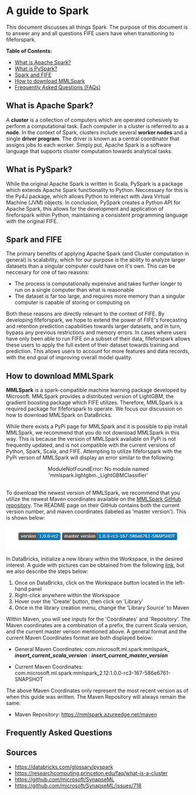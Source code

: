 # A guide to Spark

This document discusses all things Spark. The purpose of this document is to answer any and all questions FIFE users have when transitioning to fifeforspark.



**Table of Contents:**  
* [What is Apache Spark?](#what-is-apache-spark)  
* [What is PySpark?](#what-is-pyspark)  
* [Spark and FIFE](#spark-and-fife)   
* [How to download MMLSpark](#how-to-download-mmlspark) 
* [Frequently Asked Questions (FAQs)](#frequently-asked-questions)  


## What is Apache Spark?
A **cluster** is a collection of computers which are operated cohesively to perform a computational task. Each computer in a cluster is referred to as a **node**. In the context of Spark, clusters include several **worker nodes** and a single **driver program**. The driver is known as a central coordinator that assigns jobs to each worker.
Simply put, Apache Spark is a software language that supports cluster computation towards analytical tasks. 

## What is PySpark?
While the original Apache Spark is written in Scala, PySpark is a package which extends Apache Spark functionality to Python. Neccessary for this is the Py4J package, which allows Python to interact with Java Virtual Machine (JVM) objects. In conclusion, PySpark creates a Python API for Apache Spark, this allows for the development and application of fireforspark within Python, maintaining a consistent programming language with the original FIFE.

## Spark and FIFE
The primary benefits of applying Apache Spark (and Cluster computation in general) is scalability, which for our purpose is the ability to analyze larger datasets than a singular computer could have on it's own. This can be neccesary for one of two reasons:   
* The process is computationally expensive and takes further longer to run on a single computer than what is reasonable
* The dataset is far too large, and requires more memory than a singular computer is capable of storing or computing on 

Both these reasons are directly relevant to the context of FIFE. By developing fifeforspark, we hope to extend the power of FIFE's forecasting and retention prediction capabilities towards larger datasets, and in turn, bypass any previous restrictions and memory errors. In cases where users have only been able to run FIFE on a subset of their data, fifeforspark allows these users to apply the full extent of their dataset towards training and prediction. This allows users to account for more features and data records, with the end goal of improving overall model quality.

## How to download MMLSpark
**MMLSpark** is a spark-compatible machine learning package developed by Microsoft.
MMLSpark provides a distributed version of LightGBM, the gradient boosting package which FIFE utilizes. Therefore, MMLSpark is a required package for fifeforspark to operate. We focus our discussion on how to download MMLSpark on DataBricks.

While there exists a PyPi page for MMLSpark and it is possible to pip install MMLSpark, we recommend that you do not download MMLSpark in this way. This is because the version of MMLSpark available on PyPi is not frequently updated, and is not compatible with the current versions of Python, Spark, Scala, and FIFE. Attempting to utilize fifeforspark with the PyPi verson of MMLSpark will display an error similar to the following:

<center> ModuleNotFoundError: No module named 'mmlspark.lightgbm._LightGBMClassifier' </center>  

<br>

To download the newest version of MMLSpark, we recommend that you utilize the newest Maven coordinates available on the [MMLSpark GitHub repository](https://github.com/microsoft/SynapseML). The README page on their GitHub contains both the current version number, and maven coordinates (labeled as 'master version'). This is shown below:

![Image](images/MMLSpark_Maven.PNG)

 In DataBricks, initialize a new library within the Workspace, in the desired interest. A guide with pictures can be obtained from the following [link](https://docs.microsoft.com/en-us/azure/cognitive-services/big-data/getting-started#azure-databricks), but we also describe the steps below:

1. Once on DataBricks, click on the Workspace button located in the left-hand panel
2. Right-click anywhere within the Workspace
3. Hover over the 'Create' button, then click on 'Library'
4. Once in the library creation menu, change the 'Library Source' to Maven

Within Maven, you will see inputs for the 'Coordinates' and 'Repository'. The Maven coordinates are a combination of a prefix, the current Scala version, and the current master verison mentioned above. A general format and the current Maven Coordinates format are both displayed below:
* General Maven Coordinates: com.microsoft.ml.spark:mmlspark_ _**insert_current_scala_version**_ : _**insert_current_master_version**_

* Current Maven Coordinates: com.microsoft.ml.spark:mmlspark_2.12:1.0.0-rc3-167-586e6761-SNAPSHOT

The above Maven Coordinates only represent the most recent version as of when this guide was written. The Maven Repository will always remain the same:
* Maven Repository: https://mmlspark.azureedge.net/maven 

## Frequently Asked Questions


## Sources
* https://databricks.com/glossary/pyspark
* https://researchcomputing.princeton.edu/faq/what-is-a-cluster
* https://github.com/microsoft/SynapseML
* https://github.com/microsoft/SynapseML/issues/718

